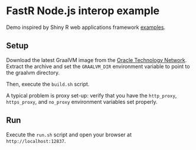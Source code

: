 # FastR Node.js interop example

Demo inspired by Shiny R web applications framework [examples](https://shiny.rstudio.com/gallery/kmeans-example.html).


## Setup

Download the latest GraalVM image from the [Oracle Technology Network](http://www.oracle.com/technetwork/oracle-labs/program-languages/downloads/index.html).
Extract the archive and set the `GRAALVM_DIR` environment variable to point to the graalvm directory.

Then, execute the `build.sh` script.

A typical problem is proxy set-up: verify that you have the `http_proxy`, `https_proxy`, and `no_proxy` environment variables set properly.


## Run

Execute the `run.sh` script and open your browser at `http://localhost:12837`.
